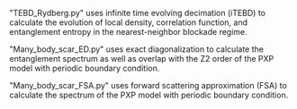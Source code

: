 "TEBD_Rydberg.py" uses infinite time evolving decimation (iTEBD) to calculate the evolution of local density, correlation function, and entanglement entropy in the nearest-neighbor blockade regime.

"Many_body_scar_ED.py" uses exact diagonalization to calculate the entanglement spectrum as well as overlap with the Z2 order of the PXP model with periodic boundary condition.

"Many_body_scar_FSA.py" uses forward scattering approximation (FSA) to calculate the spectrum of the PXP model with periodic boundary condition.
